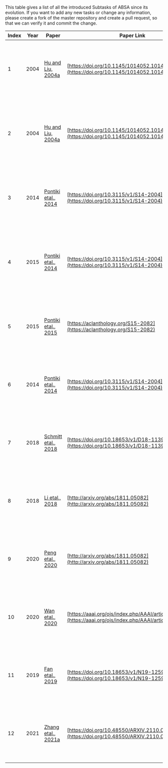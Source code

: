 This table gives a list of all the introduced Subtasks of ABSA since its evolution. 
If you want to add any new tasks or change any information, please create a fork of the master repository and create a pull request, so that we can verify it and commit the change.

| Index | Year | Paper                                                                    | Paper Link                                                                                                     | CommonName                          | Acronym | Input                                                                            | ExpectedOutput                                                                |
| ----- | ---- | ------------------------------------------------------------------------ | -------------------------------------------------------------------------------------------------------------- | ----------------------------------- | ------- | -------------------------------------------------------------------------------- | ----------------------------------------------------------------------------- |
| 1     | 2004 | [Hu and Liu, 2004a](https://doi.org/10.1145/1014052.1014073)             | [https://doi.org/10.1145/1014052.1014073](https://doi.org/10.1145/1014052.1014073)                             | Aspect Term Extraction              | ATE     | "The pasta was very yummy but the place has some weird smell."                   | pasta, place                                                                  |
| 2     | 2004 | [Hu and Liu, 2004a](https://doi.org/10.1145/1014052.1014073)             | [https://doi.org/10.1145/1014052.1014073](https://doi.org/10.1145/1014052.1014073)                             | Aspect Term Sentiment Analysis      | ATSA    | "The pasta was very yummy but the place has some weird smell.", (pasta, place)   | positive, negative                                                            |
| 3     | 2014 | [Pontiki etal., 2014](https://doi.org/10.3115/v1/S14-2004)               | [https://doi.org/10.3115/v1/S14-2004](https://doi.org/10.3115/v1/S14-2004)                                     | Aspect Category Detection           | ACD     | "The pasta was very yummy but the place has some weird smell."                   | Food, Ambience                                                                |
| 4     | 2015 | [Pontiki etal., 2014](https://doi.org/10.3115/v1/S14-2004)               | [https://doi.org/10.3115/v1/S14-2004](https://doi.org/10.3115/v1/S14-2004)                                     | Aspect Category Sentiment Analysis  | ACSA    | "The pasta was very yummy but the place has some weird smell.", (Food, Ambience) | positive, negative                                                            |
| 5     | 2015 | [Pontiki etal., 2015](https://aclanthology.org/S15-2082)                 | [https://aclanthology.org/S15-2082](https://aclanthology.org/S15-2082)                                         | Target Detection                    | TD      | "The pasta was very yummy but the place has some weird smell."                   | pasta, place                                                                  |
| 6     | 2014 | [Pontiki etal., 2014](https://doi.org/10.3115/v1/S14-2004)               | [https://doi.org/10.3115/v1/S14-2004](https://doi.org/10.3115/v1/S14-2004)                                     | Target Aspect Detection             | TAD     | "The pasta was very yummy but the place has some weird smell."                   | (pasta, Food), (place, Ambience)                                              |
| 7     | 2018 | [Schmitt etal., 2018](https://doi.org/10.18653/v1/D18-1139)              | [https://doi.org/10.18653/v1/D18-1139](https://doi.org/10.18653/v1/D18-1139)                                   | Aspect Sentiment Joint Detection    | ASD     | "The pasta was very yummy but the place has some weird smell."                   | (Food, positive), (Ambience, negative)                                        |
| 8     | 2018 | [Li etal., 2018](http://arxiv.org/abs/1811.05082)                        | [http://arxiv.org/abs/1811.05082](http://arxiv.org/abs/1811.05082)                                             | Target Sentiment Joint Detection    | TSD     | "The pasta was very yummy but the place has some weird smell."                   | (pasta, positive), (place, negative)                                          |
| 9     | 2020 | [Peng etal., 2020](http://arxiv.org/abs/1811.05082)                      | [http://arxiv.org/abs/1811.05082](http://arxiv.org/abs/1811.05082)                                             | Aspect Sentiment Triplet Extraction | ASTE    | "The pasta was very yummy but the place has some weird smell."                   | (pasta, very yummy, positive), (place, weird smell, negative)                 |
| 10    | 2020 | [Wan etal., 2020](https://aaai.org/ojs/index.php/AAAI/article/view/6447) | [https://aaai.org/ojs/index.php/AAAI/article/view/6447](https://aaai.org/ojs/index.php/AAAI/article/view/6447) | Target Aspect Sentiment Detection   | TASD    | "The pasta was very yummy but the place has some weird smell."                   | (pasta, Food, positive), (place, Ambience, negative)                          |
| 11    | 2019 | [Fan etal., 2019](https://doi.org/10.18653/v1/N19-1259)                  | [https://doi.org/10.18653/v1/N19-1259](https://doi.org/10.18653/v1/N19-1259)                                   | Target Opinion Word Extraction      | TOWE    | "The pasta was very yummy but the place has some weird smell."                   | (pasta, very yummy), (place, weird smell)                                     |
| 12    | 2021 | [Zhang etal., 2021a](https://doi.org/10.48550/ARXIV.2110.00796)          | [https://doi.org/10.48550/ARXIV.2110.00796](https://doi.org/10.48550/ARXIV.2110.00796)                         | Aspect Sentiment QuadPrediction     | ASQP    | "The pasta was very yummy but the place has some weird smell."                   | (pasta, Food, positive, very yummy), (place, Ambience, negative, weird smell) |

